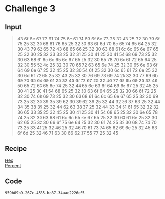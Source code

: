 # Challenge 3

## Input
> 43 6f 6e 67 72 61 74 75 6c 61 74 69 6f 6e 73 25 32 43 25 32 30 79 6f 75 25 32 30 68 61 76 65 25 32 30 63 6f 6d 70 6c 65 74 65 64 25 32 30 43 79 62 65 72 43 68 65 66 25 32 30 63 68 61 6c 6c 65 6e 67 65 25 32 30 25 32 33 33 25 32 31 25 30 41 25 30 41 54 68 69 73 25 32 30 63 68 61 6c 6c 65 6e 67 65 25 32 30 65 78 70 6c 6f 72 65 64 25 32 30 55 52 4c 25 32 30 70 65 72 63 65 6e 74 25 32 30 65 6e 63 6f 64 69 6e 67 25 32 45 25 32 30 54 6f 25 32 30 6c 65 61 72 6e 25 32 30 6d 6f 72 65 25 32 43 25 32 30 76 69 73 69 74 25 32 30 77 69 6b 69 70 65 64 69 61 25 32 45 6f 72 67 25 32 46 77 69 6b 69 25 32 46 50 65 72 63 65 6e 74 25 32 44 65 6e 63 6f 64 69 6e 67 25 32 45 25 30 41 25 30 41 54 68 65 25 32 30 63 6f 64 65 25 32 30 66 6f 72 25 32 30 74 68 69 73 25 32 30 63 68 61 6c 6c 65 6e 67 65 25 32 30 69 73 25 32 30 39 35 39 62 30 39 62 39 25 32 44 32 36 37 63 25 32 44 34 35 38 35 25 32 44 62 63 38 37 25 32 44 33 34 61 61 65 32 32 32 36 65 33 35 25 32 45 25 30 41 25 30 41 54 68 65 25 32 30 6e 65 78 74 25 32 30 63 68 61 6c 6c 65 6e 67 65 25 32 30 63 61 6e 25 32 30 62 65 25 32 30 66 6f 75 6e 64 25 32 30 61 74 25 32 30 68 74 74 70 73 25 33 41 25 32 46 25 32 46 70 61 73 74 65 62 69 6e 25 32 45 63 6f 6d 25 32 46 71 63 30 66 62 37 55 77 25 32 45

## Recipe
[Hex](https://en.wikipedia.org/wiki/Hexadecimal) \
[Percent](https://en.wikipedia.org/wiki/Percent-encoding)

## Code
`959b09b9-267c-4585-bc87-34aae2226e35`
